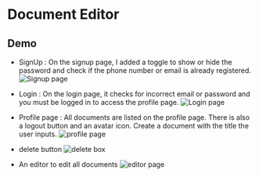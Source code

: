 # Document Editor

## Demo 

- SignUp : On the signup page, I added a toggle to show or hide the password and check if the phone number or email is already registered.
![Signup page](https://github.com/user-attachments/assets/4ecd2799-25ed-4026-b4ae-f67281632842)

- Login : On the login page, it checks for incorrect email or password and you must be logged in to access the profile page.
![Login page](https://github.com/user-attachments/assets/5bed6f24-5489-4b8f-bbe4-73f71009550f)

- Profile page : All documents are listed on the profile page. There is also a logout button and an avatar icon. Create a document with the title the user inputs.
![profile page](https://github.com/user-attachments/assets/50bc0567-4ab6-4a0e-8d5d-790243c1a722)

- delete button
![delete box](https://github.com/user-attachments/assets/9a3e3bc9-a0f5-42e8-b6bd-50b9d01f7538)

- An editor to edit all documents
![editor page](https://github.com/user-attachments/assets/4865018c-183f-4c3d-aea3-f371d38a4774)








